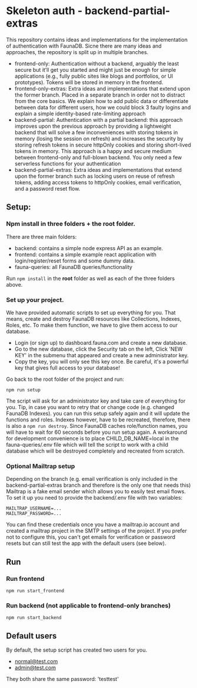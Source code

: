 # Skeleton auth - backend-partial-extras
This repository contains ideas and implementations for the implementation of authentication with FaunaDB. 
Sicne there are many ideas and approaches, the repository is split up in multiple branches. 

* frontend-only: Authentication without a backend, arguably the least secure but it’ll get you started and might just be enough for simple applications (e.g., fully public sites like blogs and portfolios, or UI prototypes). Tokens will be stored in memory in the frontend.  
* frontend-only-extras: Extra ideas and implementations that extend upon the former branch. Placed in a separate branch in order not to distract from the core basics. We explain how to add public data or differentiate between data for different users, how we could block 3 faulty logins and explain a simple identity-based rate-limiting approach
* backend-partial: Authentication with a partial backend: this approach improves upon the previous approach by providing a lightweight backend that will solve a few inconveniences with storing tokens in memory (losing the session on refresh) and increases the security by storing refresh tokens in secure httpOnly cookies and storing short-lived tokens in memory. This approach is a happy and secure medium between frontend-only and full-blown backend. You only need a few serverless functions for your authentication 
* backend-partial-extras: Extra ideas and implementations that extend upon the former branch such as locking users on reuse of refresh tokens, adding access tokens to httpOnly cookies, email verification, and a password reset flow.

## Setup:
### Npm install in three folders + the root folder. 
There are three main folders:

* backend: contains a simple node express API as an example. 
* frontend: contains a simple example react application with login/register/reset forms and some dummy data.
* fauna-queries: all FaunaDB queries/functionality

Run ```npm install``` in the **root** folder as well as each of the three folders above. 

### Set up your project.
We have provided automatic scripts to set up everything for you. That means, create and destroy FaunaDB resources like Collections, Indexes, Roles, etc. 
To make them function, we have to give them access to our database. 

* Login (or sign up) to dashboard.fauna.com and create a new database.
* Go to the new database, click the Security tab on the left, Click 'NEW KEY' in the submenu that appeared and create a new administrator key.
* Copy the key, you will only see this key once. Be careful, it's a powerful key that gives full access to your database!

Go back to the root folder of the project and run:

```
npm run setup
```

The script will ask for an administrator key and take care of everything for you. Tip, in case you want to retry that or change code (e.g. changed FaunaDB Indexes). you can run this setup safely again and it will update the functions and roles. Indexes however, have to be recreated, therefore, there is also a ```npm run destroy```. Since FaunaDB caches role/function names, you will have to wait for 60 seconds before you run setup again. A workaround for development convenience is to place CHILD_DB_NAME=local in the fauna-queries/.env file which will tell the script to work with a child database which will be destroyed completely and recreated from scratch. 

### Optional Mailtrap setup 
Depending on the branch (e.g. email verification is only included in the backend-partial-extras branch and therefore is the only one that needs this)
Mailtrap is a fake email sender which allows you to easily test email flows. To set it up you need to provide the backend/.env file with two variables:
```
MAILTRAP_USERNAME=...
MAILTRAP_PASSWORD=...
```
You can find these credentials once you have a mailtrap.io account and created a mailtrap project in the SMTP settings of the project. 
If you prefer not to configure this, you can't get emails for verification or password resets but can still test the app with the default users (see below). 

## Run

### Run frontend
```
npm run start_frontend
```

### Run backend (not applicable to frontend-only branches)
```
npm run start_backend
```

## Default users
By default, the setup script has created two users for you. 

* normal@test.com
* admin@test.com

They both share the same password: 'testtest'
